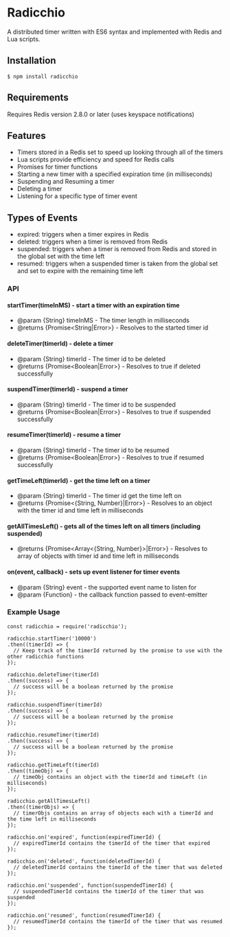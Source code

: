 # Radicchio
A distributed timer written with ES6 syntax and implemented with Redis and Lua scripts.

## Installation
```
$ npm install radicchio
```

## Requirements
Requires Redis version 2.8.0 or later (uses keyspace notifications)

## Features
- Timers stored in a Redis set to speed up looking through all of the timers
- Lua scripts provide efficiency and speed for Redis calls
- Promises for timer functions
- Starting a new timer with a specified expiration time (in milliseconds)
- Suspending and Resuming a timer
- Deleting a timer
- Listening for a specific type of timer event

## Types of Events
- expired: triggers when a timer expires in Redis
- deleted: triggers when a timer is removed from Redis
- suspended: triggers when a timer is removed from Redis and stored in the global set with the time left
- resumed: triggers when a suspended timer is taken from the global set and set to expire with the remaining time left

### API
#### startTimer(timeInMS) - start a timer with an expiration time
* @param {String} timeInMS - The timer length in milliseconds
* @returns {Promise<String|Error>} - Resolves to the started timer id

#### deleteTimer(timerId) - delete a timer
* @param {String} timerId - The timer id to be deleted
* @returns {Promise<Boolean|Error>} - Resolves to true if deleted successfully

#### suspendTimer(timerId) - suspend a timer
* @param {String} timerId - The timer id to be suspended
* @returns {Promise<Boolean|Error>} - Resolves to true if suspended successfully

#### resumeTimer(timerId) - resume a timer
* @param {String} timerId - The timer id to be resumed
* @returns {Promise<Boolean|Error>} - Resolves to true if resumed successfully

#### getTimeLeft(timerId) - get the time left on a timer
* @param {String} timerId - The timer id get the time left on
* @returns {Promise<{String, Number}|Error>} - Resolves to an object with the timer id and time left in milliseconds

#### getAllTimesLeft() - gets all of the times left on all timers (including suspended)
* @returns {Promise<Array<{String, Number}>|Error>} - Resolves to array of objects with timer id and time left in milliseconds

#### on(event, callback) - sets up event listener for timer events
* @param {String} event - the supported event name to listen for
* @param {Function} - the callback function passed to event-emitter

### Example Usage
```
const radicchio = require('radicchio');

radicchio.startTimer('10000')
.then((timerId) => {
  // Keep track of the timerId returned by the promise to use with the other radicchio functions
});

radicchio.deleteTimer(timerId)
.then((success) => {
  // success will be a boolean returned by the promise
});

radicchio.suspendTimer(timerId)
.then((success) => {
  // success will be a boolean returned by the promise
});

radicchio.resumeTimer(timerId)
.then((success) => {
  // success will be a boolean returned by the promise
});

radicchio.getTimeLeft(timerId)
.then((timeObj) => {
  // timeObj contains an object with the timerId and timeLeft (in milliseconds)
});

radicchio.getAllTimesLeft()
.then((timerObjs) => {
  // timerObjs contains an array of objects each with a timerId and the time left in milliseconds
});

radicchio.on('expired', function(expiredTimerId) {
  // expiredTimerId contains the timerId of the timer that expired
});

radicchio.on('deleted', function(deletedTimerId) {
  // deletedTimerId contains the timerId of the timer that was deleted
});

radicchio.on('suspended', function(suspendedTimerId) {
  // suspendedTimerId contains the timerId of the timer that was suspended
});

radicchio.on('resumed', function(resumedTimerId) {
  // resumedTimerId contains the timerId of the timer that was resumed
});
```
